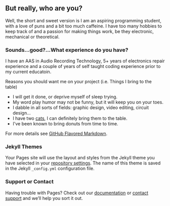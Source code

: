 ## But really, who are you?

Well, the short and sweet version is I am an aspiring programming student, with a love of puns and a bit too much caffeine.
I have too many hobbies to keep track of and a passion for making things work, be they electronic, mechanical or theoretical.

### Sounds...good?...What experience do you have?
I have an AAS in Audio Recording Technology, 5+ years of electronics repair experience and a couple of years of self taught coding experience prior to my current educatoin.

Reasons you should want me on your project
(i.e. Things I bring to the table)

- I will get it done, or deprive myself of sleep trying.
- My word play humor may not be funny, 
      but it will keep you on your toes.
- I dabble in all sorts of fields: 
      graphic design, video editing, circuit design...
- I have two [cats](https://raw.githubusercontent.com/gregorydwyer/gregorydwyer.github.io/master/imgs/cats.jpg), 
      I can definitely bring them to the table.
- I've been known to bring donuts from time to time.


For more details see [GitHub Flavored Markdown](https://guides.github.com/features/mastering-markdown/).

### Jekyll Themes

Your Pages site will use the layout and styles from the Jekyll theme you have selected in your [repository settings](https://github.com/gregorydwyer/gregorydwyer.github.io/settings). The name of this theme is saved in the Jekyll `_config.yml` configuration file.

### Support or Contact

Having trouble with Pages? Check out our [documentation](https://help.github.com/categories/github-pages-basics/) or [contact support](https://github.com/contact) and we’ll help you sort it out.
